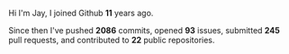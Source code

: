 Hi I'm Jay, I joined Github **11** years ago.

Since then I've pushed **2086** commits, opened **93** issues, submitted **245** pull requests, and contributed to **22** public repositories.
